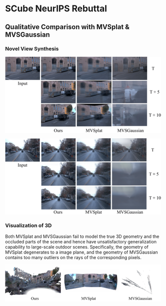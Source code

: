 # SCube NeurIPS Rebuttal

## Qualitative Comparison with MVSplat & MVSGaussian

### Novel View Synthesis

![SCube](assets/rebuttal_comp_1_crop-1.png)

![SCube](assets/rebuttal_comp_3_crop-1.png)

### Visualization of 3D

Both MVSplat and MVSGaussian fail to model the true 3D geometry and the occluded parts of the scene and hence have unsatisfactory generalization capability to large-scale outdoor scenes.
Specifically, the geometry of MVSplat degenerates to a image plane, and the geometry of MVSGaussian contains too many outliers on the rays of the corresponding pixels.

![SCube](assets/3D_comp_crop.jpg)
